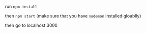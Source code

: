 run `npm install`

then `npm start` (make sure that you have `nodemon` installed gloablly)

then go to localhost:3000